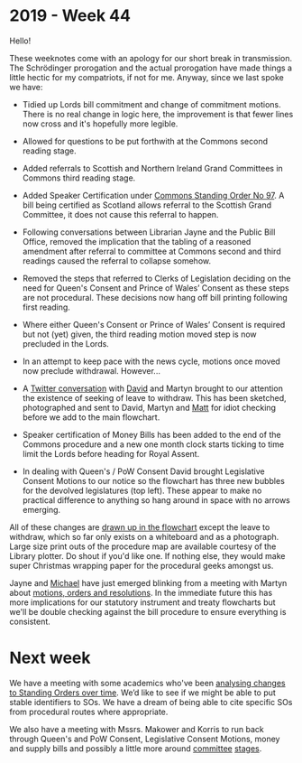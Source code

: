 # 2019 - Week 44

Hello!

These weeknotes come with an apology for our short break in transmission. The Schrödinger prorogation and the actual prorogation have made things a little hectic for my compatriots, if not for me. Anyway, since we last spoke we have:

* Tidied up Lords bill commitment and change of commitment motions. There is no real change in logic here, the improvement is that fewer lines now cross and it's hopefully more legible.

* Allowed for questions to be put forthwith at the Commons second reading stage.

* Added referrals to Scottish and Northern Ireland Grand Committees in Commons third reading stage.

* Added Speaker Certification under [Commons Standing Order No 97](https://publications.parliament.uk/pa/cm201213/cmstords/614/body.htm#97). A bill being certified as Scotland allows referral to the Scottish Grand Committee, it does not cause this referral to happen.

* Following conversations between Librarian Jayne and the Public Bill Office, removed the implication that the tabling of a reasoned amendment after referral to committee at Commons second and third readings caused the referral to collapse somehow.

* Removed the steps that referred to Clerks of Legislation deciding on the need for Queen's Consent and Prince of Wales’ Consent as these steps are not procedural. These decisions now hang off bill printing following first reading.

* Where either Queen's Consent or Prince of Wales’ Consent is required but not (yet) given, the third reading motion moved step is now precluded in the Lords.

* In an attempt to keep pace with the news cycle, motions once moved now preclude withdrawal. However...

* A [Twitter conversation](https://mobile.twitter.com/clerkly/status/1187414382600425472) with [David](https://twitter.com/clerkly) and Martyn brought to our attention the existence of seeking of leave to withdraw. This has been sketched, photographed and sent to David, Martyn and [Matt](https://twitter.com/mattkorris) for idiot checking before we add to the main flowchart.

- Speaker certification of Money Bills has been added to the end of the Commons procedure and a new one month clock starts ticking to time limit the Lords before heading for Royal Assent.

- In dealing with Queen's / PoW Consent David brought Legislative Consent Motions to our notice so the flowchart has three new bubbles for the devolved legislatures (top left). These appear to make no practical difference to anything so hang around in space with no arrows emerging.

All of these changes are [drawn up in the flowchart](https://ukparliament.github.io/ontologies/procedure/flowcharts/bills/public-bill.pdf) except the leave to withdraw, which so far only exists on a whiteboard and as a photograph. Large size print outs of the procedure map are available courtesy of the Library plotter. Do shout if you'd like one. If nothing else, they would make super Christmas wrapping paper for the procedural geeks amongst us.

Jayne and [Michael](https://twitter.com/fantasticlife) have just emerged blinking from a meeting with Martyn about [motions, orders and resolutions](https://mobile.twitter.com/fantasticlife/status/1189942589983772672). In the immediate future this has more implications for our statutory instrument and treaty flowcharts but we'll be double checking against the bill procedure to ensure everything is consistent.

# Next week

We have a meeting with some academics who've been [analysing changes to Standing Orders over time](https://blogs.lse.ac.uk/politicsandpolicy/uk-parlrules-dataset/). We’d like to see if we might be able to put stable identifiers to SOs. We have a dream of being able to cite specific SOs from procedural routes where appropriate.

We also have a meeting with Mssrs. Makower and Korris to run back through Queen's and PoW Consent, Legislative Consent Motions, money and supply bills and possibly a little more around [committee](https://trello.com/c/e5eAkqq0/27-lords-committee-stage-amendment-consideration) [stages](https://trello.com/c/s4oP6JbN/42-lords-recommital).